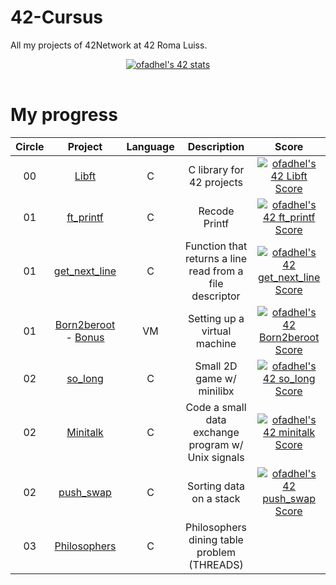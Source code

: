 # 42-Cursus
All my projects of 42Network at 42 Roma Luiss. 

<div align="center">
	<table>
		<tr>
			<a href="https://github.com/JaeSeoKim/badge42"><img src="https://badge42.vercel.app/api/v2/cld8v7vvc00060fl440nilura/stats?cursusId=21&coalitionId=124" alt="ofadhel's 42 stats" /></a>
               </tr>
	</table>
</div>

# My progress
|Circle | Project | Language | Description | Score | 
|:-----:|:-------:|:--------:|:-----------:|:-----:|
|00| [Libft](https://github.com/OsemaFadhel/Libft) | C | C library for 42 projects | <a href="https://github.com/JaeSeoKim/badge42"><img src="https://badge42.vercel.app/api/v2/cld8v7vvc00060fl440nilura/project/2935625" alt="ofadhel's 42 Libft Score" /></a> |
|01| [ft_printf](https://github.com/OsemaFadhel/ft_printf) | C | Recode Printf | <a href="https://github.com/JaeSeoKim/badge42"><img src="https://badge42.vercel.app/api/v2/cld8v7vvc00060fl440nilura/project/2978301" alt="ofadhel's 42 ft_printf Score" /></a>|
|01| [get_next_line](https://github.com/OsemaFadhel/Get_next_line) | C | Function that returns a line read from a file descriptor | <a href="https://github.com/JaeSeoKim/badge42"><img src="https://badge42.vercel.app/api/v2/cld8v7vvc00060fl440nilura/project/2990915" alt="ofadhel's 42 get_next_line Score" /></a> | 
|01| [Born2beroot](https://github.com/gemartin99/Born2beroot-Tutorial/blob/main/README_EN.md) - [Bonus](https://github.com/mcombeau/Born2beroot/blob/main/guide/bonus_debian.md)| VM | Setting up a virtual machine | <a href="https://github.com/JaeSeoKim/badge42"><img src="https://badge42.vercel.app/api/v2/cld8v7vvc00060fl440nilura/project/2994360" alt="ofadhel's 42 Born2beroot Score" /></a> |
|02| [so_long](https://github.com/OsemaFadhel/so_long) | C | Small 2D game w/ minilibx | <a href="https://github.com/JaeSeoKim/badge42"><img src="https://badge42.vercel.app/api/v2/cld8v7vvc00060fl440nilura/project/3036363" alt="ofadhel's 42 so_long Score" /></a> |
|02| [Minitalk](https://github.com/OsemaFadhel/minitalk) | C | Code a small data exchange program w/ Unix signals | <a href="https://github.com/JaeSeoKim/badge42"><img src="https://badge42.vercel.app/api/v2/cld8v7vvc00060fl440nilura/project/3036346" alt="ofadhel's 42 minitalk Score" /></a> | 
|02| [push_swap](https://github.com/OsemaFadhel/pushswap) | C | Sorting data on a stack | <a href="https://github.com/JaeSeoKim/badge42"><img src="https://badge42.vercel.app/api/v2/cld8v7vvc00060fl440nilura/project/3043105" alt="ofadhel's 42 push_swap Score" /></a> |
|03| [Philosophers](https://github.com/OsemaFadhel/philosophers) | C | Philosophers dining table problem (THREADS) | <a  /></a> |

